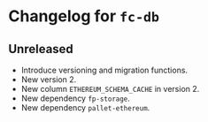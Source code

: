 # Changelog for `fc-db`

## Unreleased

* Introduce versioning and migration functions.
* New version 2.
* New column `ETHEREUM_SCHEMA_CACHE` in version 2.
* New dependency  `fp-storage`.
* New dependency `pallet-ethereum`.
